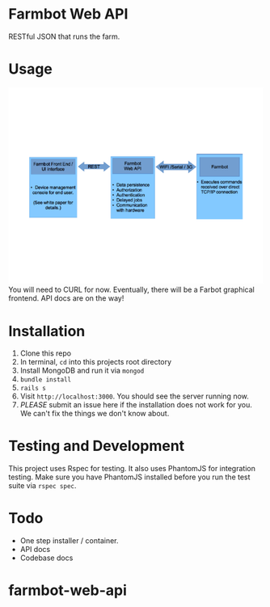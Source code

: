 Farmbot Web API
===
RESTful JSON that runs the farm.

Usage
===
![How Farmbot will work](diagram.png)
You will need to CURL for now. Eventually, there will be a Farbot graphical frontend. API docs are on the way!

Installation
===
 1. Clone this repo
 2. In terminal, `cd` into this projects root directory
 3. Install MongoDB and run it via `mongod`
 3. `bundle install`
 4. `rails s`
 5. Visit `http://localhost:3000`. You should see the server running now.
 6. *PLEASE* submit an issue here if the installation does not work for you. We can't fix the things we don't know about.

Testing and Development
===
This project uses Rspec for testing. It also uses PhantomJS for integration testing. Make sure you have PhantomJS installed before you run the test suite via `rspec spec`.

Todo
===
 * One step installer / container.
 * API docs
 * Codebase docs

farmbot-web-api
===============